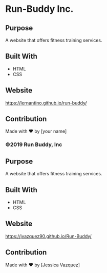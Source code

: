 # Run-Buddy Inc.

## Purpose
A website that offers fitness training services. 

## Built With
* HTML
* CSS

## Website
https://lernantino.github.io/run-buddy/

## Contribution
Made with ❤️ by [your name]

### ©️2019 Run Buddy, Inc 

## Purpose
A website that offers fitness training services.

## Built With
* HTML
* CSS

## Website
https://jvazquez90.github.io/Run-Buddy/

## Contribution
Made with ❤️ by [Jessica Vazquez]
